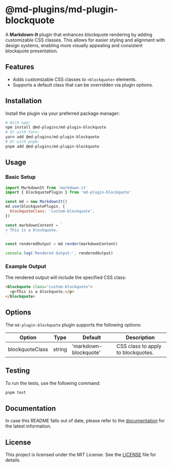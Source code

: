 # @md-plugins/md-plugin-blockquote

A **Markdown-It** plugin that enhances blockquote rendering by adding customizable CSS classes. This allows for easier styling and alignment with design systems, enabling more visually appealing and consistent blockquote presentation.

## Features

- Adds customizable CSS classes to `<blockquote>` elements.
- Supports a default class that can be overridden via plugin options.

## Installation

Install the plugin via your preferred package manager:

```bash
# With npm:
npm install @md-plugins/md-plugin-blockquote
# Or with Yarn:
yarn add @md-plugins/md-plugin-blockquote
# Or with pnpm:
pnpm add @md-plugins/md-plugin-blockquote
```

## Usage

### Basic Setup

```js
import MarkdownIt from 'markdown-it'
import { blockquotePlugin } from 'md-plugin-blockquote'

const md = new MarkdownIt()
md.use(blockquotePlugin, {
  blockquoteClass: 'custom-blockquote',
})

const markdownContent = `
> This is a blockquote.
`

const renderedOutput = md.render(markdownContent)

console.log('Rendered Output:', renderedOutput)
```

### Example Output

The rendered output will include the specified CSS class:

```html
<blockquote class="custom-blockquote">
  <p>This is a blockquote.</p>
</blockquote>
```

## Options

The `md-plugin-blockquote` plugin supports the following options:

| Option          | Type   | Default               | Description                        |
| --------------- | ------ | --------------------- | ---------------------------------- |
| blockquoteClass | string | 'markdown-blockquote' | CSS class to apply to blockquotes. |

## Testing

To run the tests, use the following command:

```bash
pnpm test
```

## Documentation

In case this README falls out of date, please refer to the [documentation](https://md-plugins.netlify.app/md-plugins/blockquote/overview) for the latest information.

## License

This project is licensed under the MIT License. See the [LICENSE](LICENSE.md) file for details.
